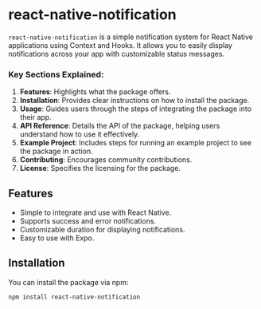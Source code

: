 # react-native-notification

`react-native-notification` is a simple notification system for React Native applications using Context and Hooks. It allows you to easily display notifications across your app with customizable status messages.

### Key Sections Explained:

1. **Features**: Highlights what the package offers.
2. **Installation**: Provides clear instructions on how to install the package.
3. **Usage**: Guides users through the steps of integrating the package into their app.
4. **API Reference**: Details the API of the package, helping users understand how to use it effectively.
5. **Example Project**: Includes steps for running an example project to see the package in action.
6. **Contributing**: Encourages community contributions.
7. **License**: Specifies the licensing for the package.

## Features

- Simple to integrate and use with React Native.
- Supports success and error notifications.
- Customizable duration for displaying notifications.
- Easy to use with Expo.

## Installation

You can install the package via npm:

```bash
npm install react-native-notification


